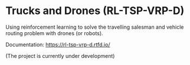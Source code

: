 # Trucks and Drones (RL-TSP-VRP-D)
Using reinforcement learning to solve the travelling salesman and vehicle routing problem with drones (or robots).

Documentation: https://rl-tsp-vrp-d.rtfd.io/

(The project is currently under development)
